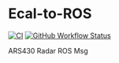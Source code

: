 # Ecal-to-ROS

[![CI](https://github.com/gloryhry/Ecal-to-ROS/actions/workflows/main.yml/badge.svg)](https://github.com/gloryhry/Ecal-to-ROS/actions/workflows/main.yml)
[![GitHub Workflow Status](https://img.shields.io/github/workflow/status/gloryhry/Ecal-to-ROS/CI)](https://github.com/gloryhry/Ecal-to-ROS/actions)

ARS430 Radar ROS Msg
